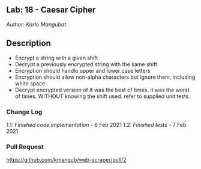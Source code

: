 ## Lab: 18 - Caesar Cipher
*Author: Karlo Mangubat*

## Description
- Encrypt a string with a given shift
- Decrypt a previously encrypted string with the same shift
- Encryption should handle upper and lower case letters
- Encryption should allow non-alpha characters but ignore them, including white space
- Decrypt encrypted version of It was the best of times, it was the worst of times. WITHOUT knowing the shift used.
refer to supplied unit tests.


### Change Log
1.1: *Finished code implementation* - 6 Feb 2021 
1.2: *Finished tests* - 7 Feb 2021 
 

### Pull Request
https://github.com/kmangub/web-scraper/pull/2